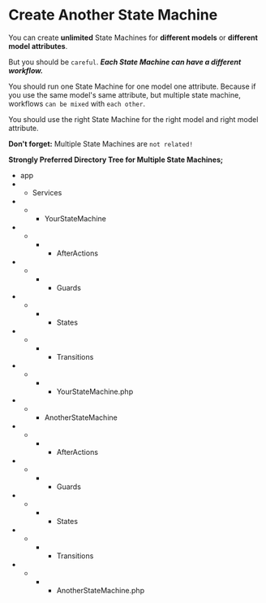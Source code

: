 
# Create Another State Machine
You can create **unlimited** State Machines 
for **different models** or **different model attributes**.

But you should be `careful`. _**Each State Machine
can have a different workflow.**_

You should run one State Machine for one model
one attribute. Because if you use the same model's same
attribute, but multiple state machine, workflows
`can be mixed` with `each other`.

You should use the right State Machine for the 
right model and right model attribute.

**Don't forget:** Multiple State Machines are 
`not related!`

**Strongly Preferred Directory Tree for 
Multiple State Machines;**

- app
- - Services
- - - YourStateMachine
- - - - AfterActions
- - - - Guards
- - - - States
- - - - Transitions
- - - - YourStateMachine.php
- - - AnotherStateMachine
- - - - AfterActions
- - - - Guards
- - - - States
- - - - Transitions
- - - - AnotherStateMachine.php
